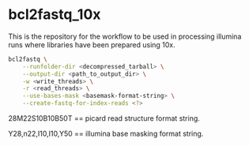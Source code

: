 # bcl2fastq_10x

This is the repository for the workflow to be used in processing illumina runs where libraries have been prepared using 10x.

```bash
bcl2fastq \
    --runfolder-dir <decompressed_tarball> \
    --output-dir <path_to_output_dir> \
    -w <write_threads> \
    -r <read_threads> \
    --use-bases-mask <basemask-format-string> \
    --create-fastq-for-index-reads <?> 

```

28M22S10B10B50T == picard read structure format string.

Y28,n22,I10,I10,Y50 == illumina base masking format string.
